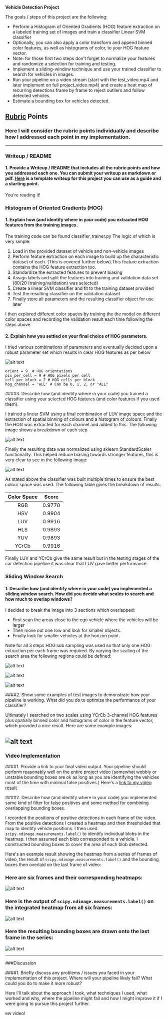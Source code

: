**Vehicle Detection Project**

The goals / steps of this project are the following:

* Perform a Histogram of Oriented Gradients (HOG) feature extraction on a labeled training set of images and train a classifier Linear SVM classifier
* Optionally, you can also apply a color transform and append binned color features, as well as histograms of color, to your HOG feature vector. 
* Note: for those first two steps don't forget to normalize your features and randomize a selection for training and testing.
* Implement a sliding-window technique and use your trained classifier to search for vehicles in images.
* Run your pipeline on a video stream (start with the test_video.mp4 and later implement on full project_video.mp4) and create a heat map of recurring detections frame by frame to reject outliers and follow detected vehicles.
* Estimate a bounding box for vehicles detected.

[//]: # (Image References)
[image1]: ./output_images/HOG.png
[image2]: ./output_images/color_hog_features_LUV.png
[image3]: ./output_images/normalized_features_LUV.png
[image4]: ./output_images/first_row_of_search_areas.png
[image5]: ./output_images/second_row_of_search_areas.png
[image6]: ./output_images/third_row_of_search_areas.png
[image7]: ./examples/output_bboxes.png
[video1]: ./project_video.mp4

## [Rubric](https://review.udacity.com/#!/rubrics/513/view) Points
### Here I will consider the rubric points individually and describe how I addressed each point in my implementation.  

---
### Writeup / README

#### 1. Provide a Writeup / README that includes all the rubric points and how you addressed each one.  You can submit your writeup as markdown or pdf.  [Here](https://github.com/udacity/CarND-Vehicle-Detection/blob/master/writeup_template.md) is a template writeup for this project you can use as a guide and a starting point.  

You're reading it!

### Histogram of Oriented Gradients (HOG)

#### 1. Explain how (and identify where in your code) you extracted HOG features from the training images.

The training code can be found classifier_trainer.py The logic of which is very simple:

1. Load in the provided dataset of vehicle and non-vehicle images
2. Perform feature extraction on each image to build up the characteristic dataset of each. (This is covered further below).This feature extraction contains the HOG feature extraction too.
3. Standardize the extracted features to prevent biasing
4. Assign labels and split the features into training and validation data set (80/20 (training/validation) was selected)
5. Create a linear SVM classifier and fit to the training dataset provided
6. Test the resulting classifier on the validation dataset
7. Finally store all parameters and the resulting classifier object for use later

I then explored different color spaces by training the the model on different color spaces and recording the validation result each time following the steps above.


#### 2. Explain how you settled on your final choice of HOG parameters.

I tried various combinations of parameters and eventually decided upon a robust parameter set which results in clear HOG features as per below

![alt text][image1]

~~~
orient = 9  # HOG orientations
pix_per_cell = 9 # HOG pixels per cell
cell_per_block = 2 # HOG cells per block
hog_channel = 'ALL' # Can be 0, 1, 2, or "ALL"
~~~

####3. Describe how (and identify where in your code) you trained a classifier using your selected HOG features (and color features if you used them).

I trained a linear SVM using a final combination of LUV image space and the extraction of spatial binning of colours and a histogram of colours. Finally the HOG was extracted for each channel and added to this. The following image shows a breakdown of each step

![alt text][image2]

Finally the resulting data was normalized using sklearn StandardScaler functionality. This helped reduce biasing towards stronger features, this is very clear to see in the following image:

![alt text][image3]

As stated above the classifier was built multiple times to ensure the best colour space was used. The following table gives the breakdown of results:

| Color Space  | Score   | 
|:-------------:|:-------------:| 
| RGB      | 0.9778      | 
| HSV      | 0.9904      |
| LUV     | 0.9916     |
| HLS      |  0.9893       |
| YUV      |  0.9893       |
| YCrCb      |   0.9916      |

Finally LUV and YCrCb give the same result but in the testing stages of the car detection pipeline it was clear that LUV gave better performance.

### Sliding Window Search

#### 1. Describe how (and identify where in your code) you implemented a sliding window search.  How did you decide what scales to search and how much to overlap windows?

I decided to break the image into 3 sections which overlapped:
* First scan the areas close to the ego vehicle where the vehicles will be larger 
* Then move out one row and look for smaller objects. 
* Finally look for smaller vehicles at the horizon point.

Note for all  3 steps HOG sub sampling was used so that only one HOG extraction per each frame was required. By varying the scaling of the search area the following regions could be defined:

![alt text][image4]

![alt text][image5]

![alt text][image6]

####2. Show some examples of test images to demonstrate how your pipeline is working.  What did you do to optimize the performance of your classifier?

Ultimately I searched on two scales using YCrCb 3-channel HOG features plus spatially binned color and histograms of color in the feature vector, which provided a nice result.  Here are some example images:

![alt text][image4]
---

### Video Implementation

####1. Provide a link to your final video output.  Your pipeline should perform reasonably well on the entire project video (somewhat wobbly or unstable bounding boxes are ok as long as you are identifying the vehicles most of the time with minimal false positives.)
Here's a [link to my video result](./project_video.mp4)


####2. Describe how (and identify where in your code) you implemented some kind of filter for false positives and some method for combining overlapping bounding boxes.

I recorded the positions of positive detections in each frame of the video.  From the positive detections I created a heatmap and then thresholded that map to identify vehicle positions.  I then used `scipy.ndimage.measurements.label()` to identify individual blobs in the heatmap.  I then assumed each blob corresponded to a vehicle.  I constructed bounding boxes to cover the area of each blob detected.  

Here's an example result showing the heatmap from a series of frames of video, the result of `scipy.ndimage.measurements.label()` and the bounding boxes then overlaid on the last frame of video:

### Here are six frames and their corresponding heatmaps:

![alt text][image5]

### Here is the output of `scipy.ndimage.measurements.label()` on the integrated heatmap from all six frames:
![alt text][image6]

### Here the resulting bounding boxes are drawn onto the last frame in the series:
![alt text][image7]



---

###Discussion

####1. Briefly discuss any problems / issues you faced in your implementation of this project.  Where will your pipeline likely fail?  What could you do to make it more robust?

Here I'll talk about the approach I took, what techniques I used, what worked and why, where the pipeline might fail and how I might improve it if I were going to pursue this project further.  

ew video!
